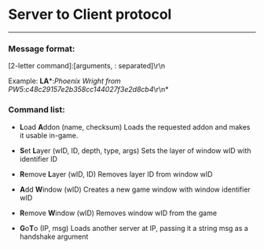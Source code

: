# Server to Client protocol
----

### Message format:
  [2-letter command]:[arguments, : separated]\r\n
  
  Example: **LA***:*Phoenix Wright from PW5*:*c48c29157e2b358cc144027f3e2d8cb4*\r\n*

### Command list:

 - **L**oad **A**ddon (name, checksum)
   Loads the requested addon and makes it usable in-game.

 - **S**et **L**ayer (wID, ID, depth, type, args)
   Sets the layer of window wID with identifier ID

 - **R**emove **L**ayer (wID, ID)
   Removes layer ID from window wID

 -  **A**dd **W**indow (wID)
   Creates a new game window with window identifier wID

 -  **R**emove **W**indow (wID)
   Removes window wID from the game

 - **G**o**T**o (IP, msg)
   Loads another server at IP, passing it a string msg as a handshake argument
